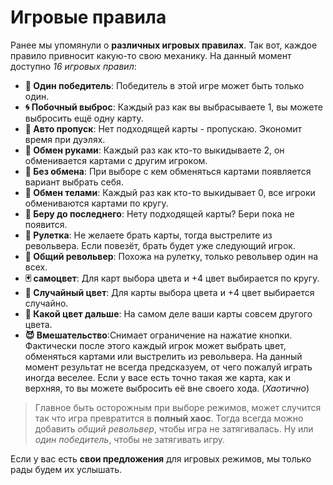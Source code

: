 # Игровые правила

Ранее мы упомянули о **различных игровых правилах**.
Так вот, каждое правило привносит какую-то свою механику.
На данный момент доступно *16 игровых правил*:

- **👑 Один победитель**: Победитель в этой игре может быть только один.
- **🌀 Побочный выброс**: Каждый раз как вы выбрасываете 1, вы можете выбросить
  ещё одну карту.
- **💸 Авто пропуск**: Нет подходящей карты - пропускаю. Экономит время при дуэлях.
- **🤝 Обмен руками**: Каждый раз как кто-то выкидываете 2, он обменивается картами
  с другим игроком.
- **👋 Без обмена**: При выборе с кем обменяться картами появляется вариант выбрать себя.
- **🧭 Обмен телами**: Каждый раз как кто-то выкидывает 0, все игроки
  обмениваются картами по кругу.
- **🍷 Беру до последнего**: Нету подходящей карты? Бери пока не появится.
- **🔫 Рулетка**: Не желаете брать карты, тогда выстрелите из револьвера.
  Если повезёт, брать будет уже следующий игрок.
- **🎲 Общий револьвер**: Похожа на рулетку, только револьвер один на всех.
- **🃏 самоцвет**: Для карт выбора цвета и +4 цвет выбирается по кругу.
- **🎨 Случайный цвет**: Для карты выбора цвета и +4 цвет выбирается случайно.
- **🎨 Какой цвет дальше**: На самом деле ваши карты совсем другого цвета.
- **😈 Вмешательство**:Снимает ограничение на нажатие кнопки. Фактически после
  этого каждый игрок может выбрать цвет, обменяться картами или выстрелить из
  револьвера. На данный момент результат не всегда предсказуем, от чего пожалуй
  играть иногда веселее. Если у васе есть точно такая же карта, как и верхняя, то вы можете выбросить её вне своего хода. (*Хаотично*)

> Главное быть осторожным при выборе режимов, может случится так что игра превратится
> в **полный хаос**.
> Тогда всегда можно добавить *общий револьвер*, чтобы игра не затягивалась.
> Ну или *один победитель*, чтобы не затягивать игру.

Если у вас есть **свои предложения** для игровых режимов, мы только рады будем их услышать.
